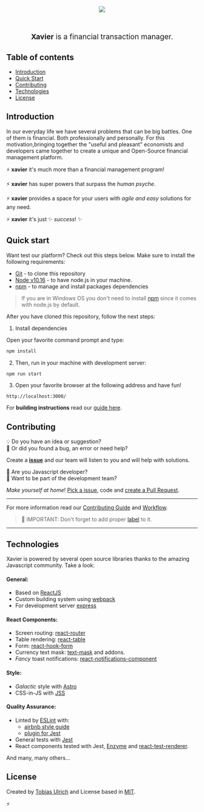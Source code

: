 <p align="center" style="margin:16px">
<img src="https://tobiasbu.github.io/img/xavier_logo.png"/>
</p>
<br>
<p align="center" style="font-size: 1.2rem;"><strong>Xavier</strong> is a financial transaction manager. </p>


## Table of contents

- [Introduction](#introduction)
- [Quick Start](#quick-start)
- [Contributing](#contributing)
- [Technologies](#technologies)
- [License](#license)

## Introduction

In our everyday life we ​​have several problems that can be big battles. One of them is financial. Both professionally and personally. For this motivation,bringing together the "useful and pleasant" economists and developers came together to create a unique and Open-Source financial management platform.

:zap: **xavier** it's much more than a financial management program!

:zap: **xavier** has super powers that surpass the _human psyche_.

:zap: **xavier** provides a space for your users with _agile and easy_ solutions for any need.

:zap: **xavier** it's just :sparkles: _success_! :sparkles:

## Quick start

Want test our platform? Check out this steps below. Make sure to install the following requirements:

- [Git](https://git-scm.com/) - to clone this repository
- [Node v10.16](https://nodejs.org/en/) - to have node.js in your machine.
- [npm](https://www.npmjs.com/) - to manage and install packages dependencies

> If you are in Windows OS you don't need to install [npm](https://www.npmjs.com/) since it comes with node.js by default.

After you have cloned this repository, follow the next steps:

1. Install dependencies 

Open your favorite command prompt and type:

```bash
npm install
```
2. Then, run in your machine with development server:

```bash
npm run start
```

3. Open your favorite browser at the following address and have fun!

```
http://localhost:3000/
```

For **building instructions** read our [guide here](https://github.com/tobiasbu/xavier/blob/master/docs/BUILIDING.MD).

## Contributing

:bulb: Do you have an idea or suggestion?<br/>:bug: Or did you found a bug, an error or need help?

Create a **[issue](https://github.com/tobiasbu/xavier/issues/new/choose)** and our team will listen to you and will help with solutions. 

:metal: Are you Javascript developer?<br />
:metal: Want to be part of the development team?

_Make yourself at home_! [Pick a issue](https://github.com/tobiasbu/xavier/issues), code and [create a Pull Request](https://github.com/tobiasbu/xavier/pulls).

---

For more information read our [Contributing Guide](https://github.com/tobiasbu/xavier/blob/master/docs/CONTRIBUTING.MD) and [Workflow](https://github.com/tobiasbu/xavier/blob/master/docs/WORKFLOW.MD). 

> :rotating_light: IMPORTANT: Don't forget to add proper [label](https://github.com/tobiasbu/xavier/labels) to it.

---

## Technologies

Xavier is powered by several open source libraries thanks to the amazing Javascript community.
Take a look:

#### General:

- Based on [ReactJS](https://pt-br.reactjs.org/)
- Custom building system using [webpack](https://webpack.js.org/)
- For development server [express](https://expressjs.com/)

#### React Components:

- Screen routing: [react-router](https://reacttraining.com/react-router/web/guides/quick-start) 
- Table rendering: [react-table](https://github.com/tannerlinsley/react-table)
- Form: [react-hook-form](https://react-hook-form.com/)
- Currency text mask: [text-mask](https://github.com/text-mask/text-mask) and addons.
- _Fancy_ toast notifications: [react-notifications-component](https://teodosii.github.io/react-notifications-component/)

#### Style:

- _Galactic_ style with [Astro](https://github.com/magnetis/astro)
- CSS-in-JS with [JSS](https://cssinjs.org/?v=v10.0.0)

#### Quality Assurance:

- Linted by [ESLint](https://eslint.org/) with:
   - [airbnb style guide](https://github.com/airbnb/javascript)
   - [plugin for Jest](https://github.com/jest-community/eslint-plugin-jest)
- General tests with [Jest](https://jestjs.io/)
- React components tested with Jest, [Enzyme](https://airbnb.io/enzyme/) and [react-test-renderer](https://pt-br.reactjs.org/docs/test-renderer.html).

And many, many others...

## License

Created by [Tobias Ulrich](https://github.com/tobiasbu) and License based in [MIT](https://github.com/tobiasbu/xavier/blob/master/LICENSE).





:zap: